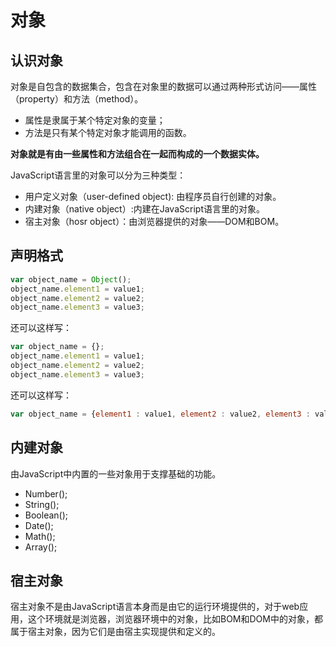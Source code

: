 # 对象

## 认识对象

对象是自包含的数据集合，包含在对象里的数据可以通过两种形式访问——属性（property）和方法（method）。

* 属性是隶属于某个特定对象的变量；
* 方法是只有某个特定对象才能调用的函数。

__对象就是有由一些属性和方法组合在一起而构成的一个数据实体。__

JavaScript语言里的对象可以分为三种类型：

* 用户定义对象（user-defined object): 由程序员自行创建的对象。
* 内建对象（native object）:内建在JavaScript语言里的对象。
* 宿主对象（hosr object）：由浏览器提供的对象——DOM和BOM。

##  声明格式

```javascript
var object_name = Object();
object_name.element1 = value1;
object_name.element2 = value2;
object_name.element3 = value3;
```

还可以这样写：
```javascript
var object_name = {};
object_name.element1 = value1;
object_name.element2 = value2;
object_name.element3 = value3;
```

还可以这样写：

```javascript
var object_name = {element1 : value1, element2 : value2, element3 : value3};
```

## 内建对象
由JavaScript中内置的一些对象用于支撑基础的功能。

* Number();
* String();
* Boolean();
* Date();
* Math();
* Array();

## 宿主对象

宿主对象不是由JavaScript语言本身而是由它的运行环境提供的，对于web应用，这个环境就是浏览器，浏览器环境中的对象，比如BOM和DOM中的对象，都属于宿主对象，因为它们是由宿主实现提供和定义的。









